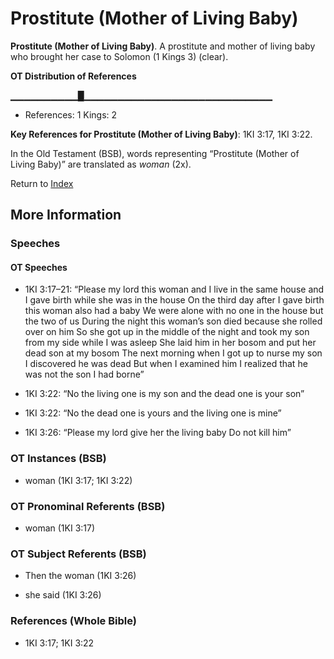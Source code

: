 # Prostitute (Mother of Living Baby)
**Prostitute (Mother of Living Baby)**. 
A prostitute and mother of living baby who brought her case to Solomon (1 Kings 3) (clear). 


**OT Distribution of References**

▁▁▁▁▁▁▁▁▁▁█▁▁▁▁▁▁▁▁▁▁▁▁▁▁▁▁▁▁▁▁▁▁▁▁▁▁▁▁
* References: 1 Kings: 2



**Key References for Prostitute (Mother of Living Baby)**: 
1KI 3:17, 1KI 3:22. 


In the Old Testament (BSB), words representing “Prostitute (Mother of Living Baby)” are translated as 
*woman* (2x). 




Return to [Index](00-Index.md)

## More Information

### Speeches

#### OT Speeches

* 1KI 3:17–21: “Please my lord this woman and I live in the same house and I gave birth while she was in the house On the third day after I gave birth this woman also had a baby We were alone with no one in the house but the two of us During the night this woman’s son died because she rolled over on him So she got up in the middle of the night and took my son from my side while I was asleep She laid him in her bosom and put her dead son at my bosom The next morning when I got up to nurse my son I discovered he was dead But when I examined him I realized that he was not the son I had borne”

* 1KI 3:22: “No the living one is my son and the dead one is your son”

* 1KI 3:22: “No the dead one is yours and the living one is mine”

* 1KI 3:26: “Please my lord give her the living baby Do not kill him”

### OT Instances (BSB)

* woman (1KI 3:17; 1KI 3:22)



### OT Pronominal Referents (BSB)

* woman (1KI 3:17)



### OT Subject Referents (BSB)

* Then the woman (1KI 3:26)

* she said (1KI 3:26)



### References (Whole Bible)

* 1KI 3:17; 1KI 3:22



